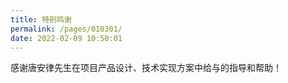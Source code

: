 ```yaml
---
title: 特别鸣谢
permalink: /pages/010301/
date: 2022-02-09 10:50:01
---
```

感谢唐安律先生在项目产品设计、技术实现方案中给与的指导和帮助！
